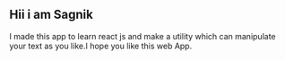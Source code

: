 ## Hii i am Sagnik 
 I made this app to learn react js and make a utility which can manipulate your text as you like.I hope you like this web App.